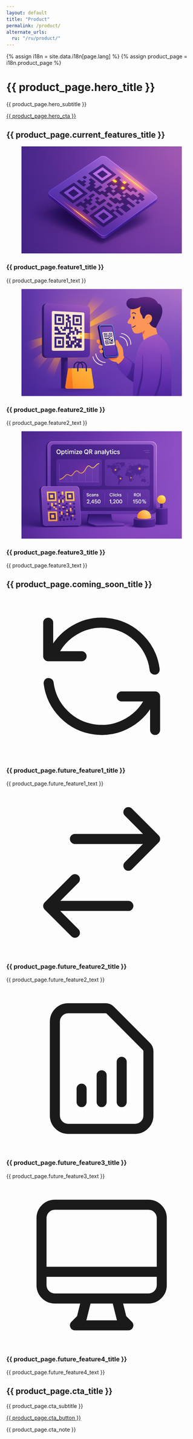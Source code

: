 ```yaml
---
layout: default
title: "Product"
permalink: /product/
alternate_urls:
  ru: "/ru/product/"
---
```


{% assign i18n = site.data.i18n[page.lang] %}
{% assign product_page = i18n.product_page %}

<script type="application/ld+json">
{
  "@context": "https://schema.org",
  "@type": "WebPage",
  "name": "{{ product_page.seo_name }}",
  "description": "{{ product_page.seo_description }}",
  "inLanguage": "{{ page.lang }}",
  "isPartOf": {
    "@type": "WebSite",
    "name": "{{ site.title }}",
    "url": "{{ site.url }}"
  }
}
</script>

<div class="container mx-auto px-4 lg:px-8 py-12 animate-fadeIn">
  <!-- Hero section -->
  <div class="hero bg-gradient-to-b from-base-300/70 to-base-200 rounded-box mb-16 py-20">
    <div class="hero-content text-center">
      <div class="max-w-2xl">
        <h1 class="text-4xl font-bold mb-6">{{ product_page.hero_title }}</h1>
        <p class="text-lg opacity-80 mb-6">{{ product_page.hero_subtitle }}</p>
        <a href="https://forms.gle/MoJ3yz7AmMFo9Fq66" class="btn btn-accent btn-lg pulse-cta">{{ product_page.hero_cta }}</a>
      </div>
    </div>
  </div>

  <!-- Current features section -->
  <section class="mb-16">
    <h2 class="text-3xl font-bold text-center mb-8">{{ product_page.current_features_title }}</h2>
    <div class="grid gap-8 sm:grid-cols-2 lg:grid-cols-3">
      <div class="card glass shadow-lg hover:-translate-y-1 transition-transform duration-300">
        <figure class="px-6 pt-6">
          <img src="/img/create-step.jpg" alt="QR Code Generator" class="rounded-xl shadow-lg object-cover w-full h-48">
        </figure>
        <div class="card-body">
          <h3 class="card-title">{{ product_page.feature1_title }}</h3>
          <p>{{ product_page.feature1_text }}</p>
        </div>
      </div>
      <div class="card glass shadow-lg hover:-translate-y-1 transition-transform duration-300">
        <figure class="px-6 pt-6">
          <img src="/img/share-step.jpg" alt="Branded Links" class="rounded-xl shadow-lg object-cover w-full h-48">
        </figure>
        <div class="card-body">
          <h3 class="card-title">{{ product_page.feature2_title }}</h3>
          <p>{{ product_page.feature2_text }}</p>
        </div>
      </div>
      <div class="card glass shadow-lg hover:-translate-y-1 transition-transform duration-300">
        <figure class="px-6 pt-6">
          <img src="/img/improve-step.jpg" alt="Analytics Dashboard" class="rounded-xl shadow-lg object-cover w-full h-48">
        </figure>
        <div class="card-body">
          <h3 class="card-title">{{ product_page.feature3_title }}</h3>
          <p>{{ product_page.feature3_text }}</p>
        </div>
      </div>
    </div>
  </section>

  <!-- Coming soon features -->
  <section class="mb-16 bg-base-200/50 py-16 px-4 rounded-box">
    <h2 class="text-3xl font-bold text-center mb-8">{{ product_page.coming_soon_title }}</h2>
    <div class="grid gap-8 sm:grid-cols-2 lg:grid-cols-3">
      <div class="card glass shadow-lg hover:-translate-y-1 transition-transform duration-300">
        <figure class="px-6 pt-6">
          <div class="bg-gradient-to-br from-primary/20 to-secondary/20 rounded-xl h-48 flex items-center justify-center">
            <svg xmlns="http://www.w3.org/2000/svg" class="h-24 w-24 opacity-60" fill="none" viewBox="0 0 24 24" stroke="currentColor">
              <path stroke-linecap="round" stroke-linejoin="round" stroke-width="1.5" d="M4 4v5h.582m15.356 2A8.001 8.001 0 004.582 9m0 0H9m11 11v-5h-.581m0 0a8.003 8.003 0 01-15.357-2m15.357 2H15" />
            </svg>
          </div>
        </figure>
        <div class="card-body">
          <h3 class="card-title">{{ product_page.future_feature1_title }}</h3>
          <p>{{ product_page.future_feature1_text }}</p>
        </div>
      </div>
      <div class="card glass shadow-lg hover:-translate-y-1 transition-transform duration-300">
        <figure class="px-6 pt-6">
          <div class="bg-gradient-to-br from-secondary/20 to-accent/20 rounded-xl h-48 flex items-center justify-center">
            <svg xmlns="http://www.w3.org/2000/svg" class="h-24 w-24 opacity-60" fill="none" viewBox="0 0 24 24" stroke="currentColor">
              <path stroke-linecap="round" stroke-linejoin="round" stroke-width="1.5" d="M8 7h12m0 0l-4-4m4 4l-4 4m0 6H4m0 0l4 4m-4-4l4-4" />
            </svg>
          </div>
        </figure>
        <div class="card-body">
          <h3 class="card-title">{{ product_page.future_feature2_title }}</h3>
          <p>{{ product_page.future_feature2_text }}</p>
        </div>
      </div>
      <div class="card glass shadow-lg hover:-translate-y-1 transition-transform duration-300">
        <figure class="px-6 pt-6">
          <div class="bg-gradient-to-br from-accent/20 to-primary/20 rounded-xl h-48 flex items-center justify-center">
            <svg xmlns="http://www.w3.org/2000/svg" class="h-24 w-24 opacity-60" fill="none" viewBox="0 0 24 24" stroke="currentColor">
              <path stroke-linecap="round" stroke-linejoin="round" stroke-width="1.5" d="M9 17v-2m3 2v-4m3 4v-6m2 10H7a2 2 0 01-2-2V5a2 2 0 012-2h5.586a1 1 0 01.707.293l5.414 5.414a1 1 0 01.293.707V19a2 2 0 01-2 2z" />
            </svg>
          </div>
        </figure>
        <div class="card-body">
          <h3 class="card-title">{{ product_page.future_feature3_title }}</h3>
          <p>{{ product_page.future_feature3_text }}</p>
        </div>
      </div>
      <div class="card glass shadow-lg hover:-translate-y-1 transition-transform duration-300 sm:col-span-2 lg:col-span-1">
        <figure class="px-6 pt-6">
          <div class="bg-gradient-to-br from-primary/20 to-accent/20 rounded-xl h-48 flex items-center justify-center">
            <svg xmlns="http://www.w3.org/2000/svg" class="h-24 w-24 opacity-60" fill="none" viewBox="0 0 24 24" stroke="currentColor">
              <path stroke-linecap="round" stroke-linejoin="round" stroke-width="1.5" d="M9.75 17L9 20l-1 1h8l-1-1-.75-3M3 13h18M5 17h14a2 2 0 002-2V5a2 2 0 00-2-2H5a2 2 0 00-2 2v10a2 2 0 002 2z" />
            </svg>
          </div>
        </figure>
        <div class="card-body">
          <h3 class="card-title">{{ product_page.future_feature4_title }}</h3>
          <p>{{ product_page.future_feature4_text }}</p>
        </div>
      </div>
    </div>
  </section>

  <!-- CTA section -->
  <section class="py-20 text-center bg-gradient-to-b from-secondary/10 via-primary/5 to-base-100 rounded-box">
    <h2 class="text-3xl font-bold mb-6">{{ product_page.cta_title }}</h2>
    <p class="max-w-lg mx-auto mb-10">{{ product_page.cta_subtitle }}</p>
    <div class="text-center">
      <a href="https://forms.gle/MoJ3yz7AmMFo9Fq66" class="btn btn-accent btn-lg shadow-lg hover:shadow-xl transition-all pulse-cta">{{ product_page.cta_button }}</a>
    </div>
    <p class="mt-6 text-sm opacity-70">{{ product_page.cta_note }}</p>
  </section>
</div>

<script>
/* fade-in animation */
document.addEventListener('DOMContentLoaded', function() {
  const io = new IntersectionObserver(entries => entries.forEach(entry => {
    if (entry.isIntersecting) {
      entry.target.classList.add('animate-fadeIn');
      io.unobserve(entry.target);
    }
  }), {threshold: 0.2});
  
  document.querySelectorAll('.card, section h2').forEach(el => io.observe(el));
});
</script>

